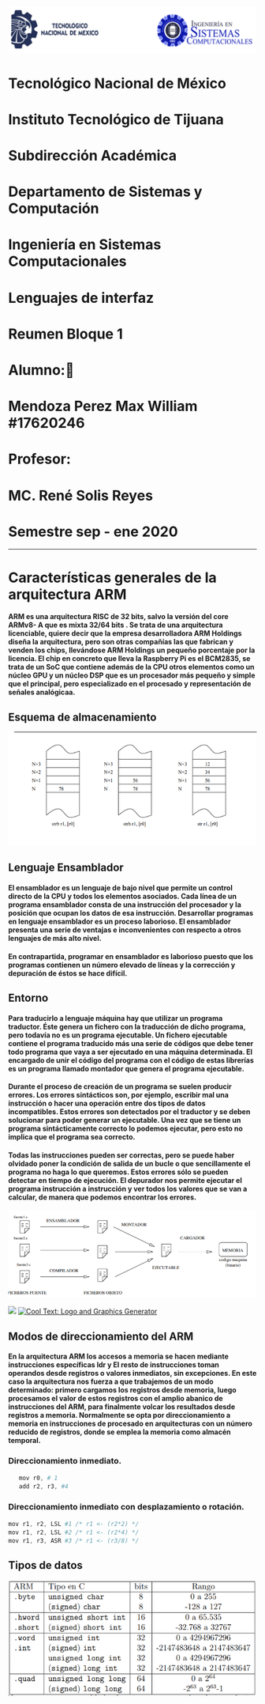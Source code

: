 ![](imagenes/portadatcnm.png)

#  Tecnológico Nacional de México
#  Instituto Tecnológico de Tijuana
#  Subdirección Académica

#  Departamento de Sistemas y Computación
#  Ingeniería en Sistemas Computacionales
#  Lenguajes de interfaz 

#  Reumen Bloque 1

# Alumno:📝 
# Mendoza Perez Max William #17620246
   

# Profesor:
# MC. René Solis Reyes
# Semestre sep - ene 2020


-----
# Características generales de la arquitectura ARM


#### ARM es una arquitectura RISC de 32 bits, salvo la versión del core ARMv8- A que es mixta 32/64 bits . Se trata de una arquitectura licenciable, quiere decir que la empresa desarrolladora ARM Holdings diseña la arquitectura, pero son otras compañías las que fabrican y venden los chips, llevándose ARM Holdings un pequeño porcentaje por la licencia. El chip en concreto que lleva la Raspberry Pi es el BCM2835, se trata de un SoC que contiene además de la CPU otros elementos como un núcleo GPU y un núcleo DSP que es un procesador más pequeño y simple que el principal, pero especializado en el procesado y representación de señales analógicaa.

## Esquema de almacenamiento

![](imagenes/Esquema.PNG)

## Lenguaje Ensamblador

#### El ensamblador es un lenguaje de bajo nivel que permite un control directo de la CPU y todos los elementos asociados. Cada línea de un programa ensamblador consta de una instrucción del procesador y la posición que ocupan los datos de esa instrucción. Desarrollar programas en lenguaje ensamblador es un proceso laborioso. El ensamblador presenta una serie de ventajas e inconvenientes con respecto a otros lenguajes de más alto nivel.
#### En contrapartida, programar en ensamblador es laborioso puesto que los programas contienen un número elevado de líneas y la corrección y depuración de éstos se hace difícil.


## Entorno 

#### Para traducirlo a lenguaje máquina hay que utilizar un programa traductor. Éste genera un fichero con la traducción de dicho programa, pero todavía no es un programa ejecutable. Un fichero ejecutable contiene el programa traducido más una serie de códigos que debe tener todo programa que vaya a ser ejecutado en una máquina determinada. El encargado de unir el código del programa con el código de estas librerías es un programa llamado montador que genera el programa ejecutable.

#### Durante el proceso de creación de un programa se suelen producir errores. Los errores sintácticos son, por ejemplo, escribir mal una instrucción o hacer una operación entre dos tipos de datos incompatibles. Estos errores son detectados por el traductor y se deben solucionar para poder generar un ejecutable. Una vez que se tiene un programa sintácticamente correcto lo podemos ejecutar, pero esto no implica que el programa sea correcto.

#### Todas las instrucciones pueden ser correctas, pero se puede haber olvidado poner la condición de salida de un bucle o que sencillamente el programa no haga lo que queremos. Estos errores sólo se pueden detectar en tiempo de ejecución. El depurador nos permite ejecutar el programa instrucción a instrucción y ver todos los valores que se van a calcular, de manera que podemos encontrar los errores.

![](imagenes/Entorno.PNG)


![](https://images.cooltext.com/5474912.png)
<a href="http://cooltext.com" target="_top"><img src="https://cooltext.com/images/ct_pixel.gif" width="80" height="15" alt="Cool Text: Logo and Graphics Generator" border="0" /></a>


## Modos de direccionamiento del ARM

#### En la arquitectura ARM los accesos a memoria se hacen mediante instrucciones específicas ldr y El resto de instrucciones toman operandos desde registros o valores inmediatos, sin excepciones. En este caso la arquitectura nos fuerza a que trabajemos de un modo determinado: primero cargamos los registros desde memoria, luego procesamos el valor de estos registros con el amplio abanico de instrucciones del ARM, para finalmente volcar los resultados desde registros a memoria. Normalmente se opta por direccionamiento a memoria en instrucciones de procesado en arquitecturas con un número reducido de registros, donde se emplea la memoria como almacén temporal.

### Direccionamiento inmediato.
```s
   mov r0, # 1
   add r2, r3, #4
```

### Direccionamiento inmediato con desplazamiento o rotación.
```s
mov r1, r2, LSL #1 /* r1 <- (r2*2) */
mov r1, r2, LSL #2 /* r1 <- (r2*4) */
mov r1, r3, ASR #3 /* r1 <- (r3/8) */
```

## Tipos de datos
![](imagenes/Datos.PNG)
